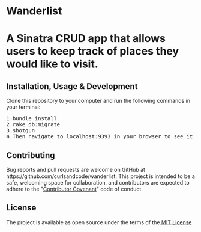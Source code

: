 
<h1>Wanderlist<h1>
<p>A  Sinatra CRUD app that allows users to keep track of places they would like to visit.</p>


<h2>Installation, Usage & Development</h2>

<p>Clone this repository to your computer and run the following commands in your terminal: </p>
<div>
<pre>
1.bundle install
2.rake db:migrate
3.shotgun
4.Then navigate to localhost:9393 in your browser to see it in action.
</pre>

<h2>Contributing</h2>

<p>Bug reports and pull requests are welcome on GitHub at https://github.com/curlsandcode/wanderlist. This project is intended to be a safe, welcoming space for collaboration, and contributors are expected to adhere to the "<a href="http://contributor-covenant.org">Contributor Covenant</a>" code of conduct.</p>

<h2>License</h2>

The project is available as open source under the terms of the<a href="http://opensource.org/licenses/MIT"> MIT License</a>